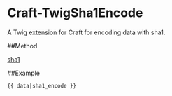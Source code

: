 Craft-TwigSha1Encode
====================

A Twig extension for Craft for encoding data with sha1.

##Method

[sha1](http://php.net/manual/en/function.sha1.php)

##Example

```twig
{{ data|sha1_encode }}
```
